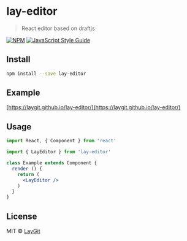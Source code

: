 # lay-editor

> React editor based on draftjs

[![NPM](https://img.shields.io/npm/v/lay-editor.svg)](https://www.npmjs.com/package/lay-editor) [![JavaScript Style Guide](https://img.shields.io/badge/code_style-standard-brightgreen.svg)](https://standardjs.com)

## Install

```bash
npm install --save lay-editor
```

## Example

[https://laygit.github.io/lay-editor/](https://laygit.github.io/lay-editor/)

## Usage

```jsx
import React, { Component } from 'react'

import { LayEditor } from 'lay-editor'

class Example extends Component {
  render () {
    return (
      <LayEditor />
    )
  }
}
```

## License

MIT © [LayGit](https://github.com/LayGit)
